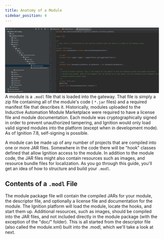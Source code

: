 ```yaml
---
title: Anatomy of a Module
sidebar_position: 4
---
```

![Scripting-function-g example project opened in IntelliJ](2023-03-20_15-01-03.png)
A module is a `.modl` file that is loaded into the gateway. That file is simply a zip file containing all of the module's code ( `*.jar` files) and a required manifest file that describes it. Historically, modules uploaded to the Inductive Automation Module Marketplace were required to have a license file and module documentation. Each module was cryptographically signed in order to prevent unauthorized tampering, and Ignition would only load valid signed modules into the platform (except when in development mode). As of Ignition 7.8, self-signing is possible.

A module can be made up of any number of projects that are compiled into one or more JAR files. Somewhere in the code there will be "hook" classes defined that allow Ignition access to the module. In addition to the module code, the JAR files might also contain resources such as images, and resource bundle files for localization. As you go through this guide, you'll get an idea of how to structure and build your `.modl`.

## Contents of a `.modl` File
The module package file will contain the compiled JARs for your module, the descriptor file, and optionally a license file and documentation for the module. The Ignition platform will load the module, locate the hooks, and start them up. Additional resources, such as images, should be compiled into the JAR files, and not included directly in the module package (with the exception of the "doc/" folder). This is all started from the descriptor file (also called the module.xml) built into the .modl, which we'll take a look at next.    